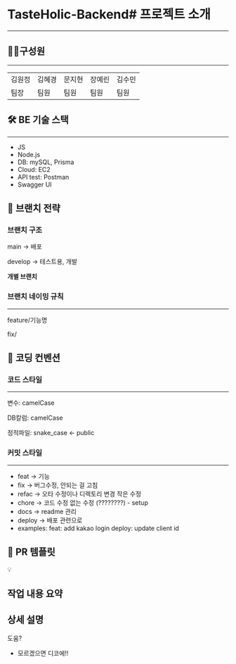 # TasteHolic-Backend# 프로젝트 소개

---

## 👩‍💻구성원

---

|  |  |  |  |  |
| --- | --- | --- | --- | --- |
| 김원정 | 김혜경 | 문지현 | 장예린 | 김수민 |
| 팀장 | 팀원 | 팀원 | 팀원 | 팀원 |

## 🛠 BE 기술 스택

---

- JS
- Node.js
- DB: mySQL, Prisma
- Cloud: EC2
- API test: Postman
- Swagger UI

## 🌳 브랜치 전략

### 브랜치 구조

main → 배포

develop → 테스트용, 개발 

**개별 브랜치**

### 브랜치 네이밍 규칙

---

feature/기능명

fix/

## 📐 코딩 컨벤션

### **코드 스타일**

---

변수: camelCase

DB칼럼: camelCase

정적파일: snake_case ← public

### 커밋 스타일

---

- feat → 기능
- fix → 버그수정, 안되는 걸 고침
- refac → 오타 수정이나 디렉토리 변경 작은 수정
- chore → 코드 수정 없는 수정 (????????) - setup
- docs → readme 관리
- deploy → 배포 관련으로
- examples:
  feat: add kakao login
  deploy: update client id 

## 📝 PR 템플릿

<aside>
💡

## 작업 내용 요약

## 상세 설명

도움?

</aside>

- 모르겠으면 디코에!!

